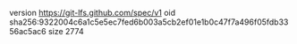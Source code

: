 version https://git-lfs.github.com/spec/v1
oid sha256:9322004c6a1c5e5ec7fed6b003a5cb2ef01e1b0c47f7a496f05fdb3356ac5ac6
size 2774
